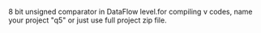 8 bit unsigned comparator in DataFlow level.for compiling v codes, name your project "q5" or just use full project zip file.
